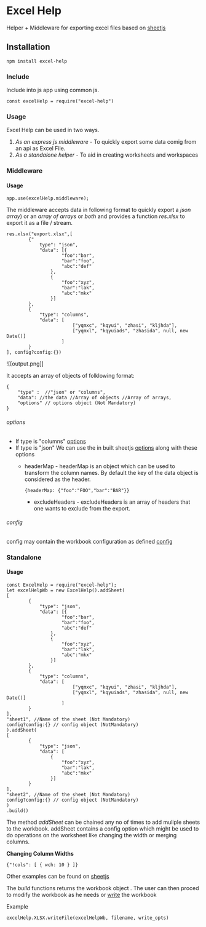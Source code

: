 # Excel Help

Helper + Middleware for exporting excel files based on [sheetjs](https://sheetjs.com)

## Installation

    npm install excel-help

### Include
Include into js app using common js.
```
const excelHelp = require("excel-help")
```

### Usage

Excel Help can be used in two ways.
1. *As an express js middleware* - To quickly export some data comig from an api as Excel File.
2.  *As a standalone helper* - To aid in creating worksheets and workspaces

### Middleware

#### Usage
```
app.use(excelHelp.middleware);
```

The middleware accepts data in following format to quickly export a *json array*)  or an *array of arrays* or *both* and provides a function *res.xlsx* to export it as a file / stream.

```
res.xlsx("export.xlsx",[
		{"
			type": "json", 
			"data": [{
					"foo":"bar",
					"bar":"foo",
					"abc":"def"
				},
				{
					"foo":"xyz",
					"bar":"lak",
					"abc":"mkx"
				}]
		},
		{
			"type": "columns",
			"data": [
						["yqmxc", "kqyui", "zhasi", "kljhda"],
						["yqmxl", "kqyuiads", "zhasida", null, new Date()]
					]
		}
], config?config:{})

```

![[output.png]]

It accepts an array of objects of folklowing format:

```
{
	"type" :  //"json" or "columns",
	"data": //the data //Array of objects //Array of arrays,
	"options" // options object (Not Mandatory)
}
```

###### options

* If type is "columns"
	[options](https://docs.sheetjs.com/docs/api/utilities/#array-of-arrays-input)
* If type is "json"
	We can use the in built sheetjs [options](https://docs.sheetjs.com/docs/api/utilities/#array-of-objects-input) along with these options
     * headerMap - headerMap is an object which can be used to transform the column names. By default the key of the data object is considered as the header.
       ```
       {headerMap: {"foo":"FOO","bar":"BAR"}}
	   ``` 

       * excludeHeaders - excludeHeaders is an array of headers that one wants to exclude from the export.

###### config

config may contain the workbook configuration as defined [config](https://docs.sheetjs.com/docs/api/write-options)


### Standalone

#### Usage

```
const ExcelHelp = require("excel-help");
let excelHelpWb = new ExcelHelp().addSheet(
[
		{
			"type": "json", 
			"data": [{
					"foo":"bar",
					"bar":"foo",
					"abc":"def"
				},
				{
					"foo":"xyz",
					"bar":"lak",
					"abc":"mkx"
				}]
		},
		{
			"type": "columns",
			"data": [
						["yqmxc", "kqyui", "zhasi", "kljhda"],
						["yqmxl", "kqyuiads", "zhasida", null, new Date()]
					]
		}
],
"sheet1", //Name of the sheet (Not Mandatory)
config?config:{} // config object (NotMandatory)
).addSheet(
[
		{
			"type": "json", 
			"data": [
				{
					"foo":"xyz",
					"bar":"lak",
					"abc":"mkx"
				}]
		}
],
"sheet2", //Name of the sheet (Not Mandatory)
config?config:{} // config object (NotMandatory)
)
.build() 

```

The method *addSheet* can be chained any no of times to add muliple sheets to the workbook.
addSheet contains a config option which might be used to do operations on the worksheet like changing the width or merging columns. 

**Changing Column Widths**

```
{"!cols": [ { wch: 10 } ]}
```

Other examples can be found on [sheetjs](https://sheetjs.com)


The *build* functions returns the workbook object . The user can then proced to modify the workbook as he needs or [write](https://docs.sheetjs.com/docs/api/write-options) the workbook

Example

```
excelHelp.XLSX.writeFile(excelHelpWb, filename, write_opts)
```


